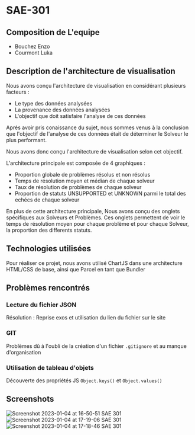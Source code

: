 # SAE-301

## Composition de L'equipe

- Bouchez Enzo
- Courmont Luka

## Description de l'architecture de visualisation

Nous avons conçu l'architecture de visualisation en considérant plusieurs facteurs : 
- Le type des données analysées 
- La provenance des données analysées 
- L'objectif que doit satisfaire l'analyse de ces données

Aprés avoir pris conaissance du sujet, nous sommes venus à la conclusion que l'objectif de l'analyse de ces données était de déterminer le Solveur le plus performant. 

Nous avons donc conçu l'architecture de visualisation selon cet objectif.

L'architecture principale est composée de 4 graphiques :
- Proportion globale de problèmes résolus et non résolus
- Temps de résolution moyen et médian de chaque solveur
- Taux de résolution de problèmes de chaque solveur
- Proportion de statuts UNSUPPORTED et UNKNOWN parmi le total des echécs de chaque solveur

En plus de cette architecture principale, Nous avons conçu des onglets spécifiques aux Solveurs et Problèmes. Ces onglets permettent de voir le temps de 
résolution moyen pour chaque problème et pour chaque Solveur, la proportion des differents statuts.

## Technologies utilisées

Pour réaliser ce projet, nous avons utilisé ChartJS dans une architecture HTML/CSS de base, ainsi que Parcel en tant que Bundler

## Problèmes rencontrés

### Lecture du fichier JSON 
  Résolution : Reprise exos et utilisation du lien du fichier sur le site

### GIT
  Problèmes dû à l'oubli de la création d'un fichier `.gitignore` et au manque d'organisation

### Utilisation de tableau d'objets
  Découverte des propriétés JS `Object.keys()` et `Object.values()`
  
## Screenshots 
![Screenshot 2023-01-04 at 16-50-51 SAE 301](https://user-images.githubusercontent.com/113178225/210582900-62d08d10-cfac-4a22-a0e3-80f022662877.png)
![Screenshot 2023-01-04 at 17-19-06 SAE 301](https://user-images.githubusercontent.com/113178225/210587917-030c2a10-fb1f-49e3-b0f3-f4d6c54bf5a8.png)
![Screenshot 2023-01-04 at 17-18-46 SAE 301](https://user-images.githubusercontent.com/113178225/210587926-0e50bc66-e61e-4bfb-80ce-c09f0e426ccb.png)


  

